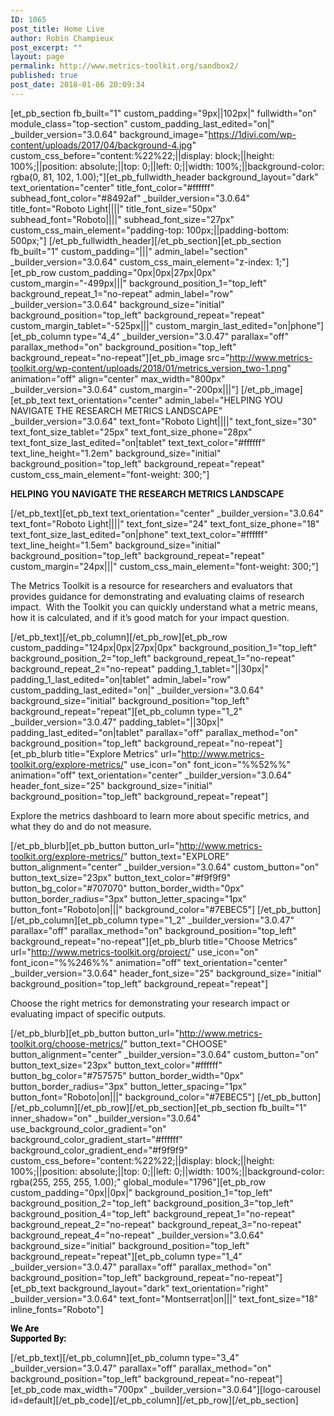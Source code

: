 ```yaml
---
ID: 1065
post_title: Home Live
author: Robin Champieux
post_excerpt: ""
layout: page
permalink: http://www.metrics-toolkit.org/sandbox2/
published: true
post_date: 2018-01-06 20:09:34
---
```

[et_pb_section fb_built="1" custom_padding="9px||102px|" fullwidth="on" module_class="top-section" custom_padding_last_edited="on|" _builder_version="3.0.64" background_image="https://1divi.com/wp-content/uploads/2017/04/background-4.jpg" custom_css_before="content:%22%22;||display: block;||height: 100%;||position: absolute;||top: 0;||left: 0;||width: 100%;||background-color: rgba(0, 81, 102, 1.00);"][et_pb_fullwidth_header background_layout="dark" text_orientation="center" title_font_color="#ffffff" subhead_font_color="#8492af" _builder_version="3.0.64" title_font="Roboto Light||||" title_font_size="50px" subhead_font="Roboto||||" subhead_font_size="27px" custom_css_main_element="padding-top: 100px;||padding-bottom: 500px;"]
[/et_pb_fullwidth_header][/et_pb_section][et_pb_section fb_built="1" custom_padding="|||" admin_label="section" _builder_version="3.0.64" custom_css_main_element="z-index: 1;"][et_pb_row custom_padding="0px|0px|27px|0px" custom_margin="-499px|||" background_position_1="top_left" background_repeat_1="no-repeat" admin_label="row" _builder_version="3.0.64" background_size="initial" background_position="top_left" background_repeat="repeat" custom_margin_tablet="-525px|||" custom_margin_last_edited="on|phone"][et_pb_column type="4_4" _builder_version="3.0.47" parallax="off" parallax_method="on" background_position="top_left" background_repeat="no-repeat"][et_pb_image src="http://www.metrics-toolkit.org/wp-content/uploads/2018/01/metrics_version_two-1.png" animation="off" align="center" max_width="800px" _builder_version="3.0.64" custom_margin="-200px|||"]
[/et_pb_image][et_pb_text text_orientation="center" admin_label="HELPING YOU NAVIGATE THE RESEARCH METRICS LANDSCAPE" _builder_version="3.0.64" text_font="Roboto Light||||" text_font_size="30" text_font_size_tablet="25px" text_font_size_phone="28px" text_font_size_last_edited="on|tablet" text_text_color="#ffffff" text_line_height="1.2em" background_size="initial" background_position="top_left" background_repeat="repeat" custom_css_main_element="font-weight: 300;"]

<strong>HELPING YOU NAVIGATE THE RESEARCH METRICS LANDSCAPE</strong>

[/et_pb_text][et_pb_text text_orientation="center" _builder_version="3.0.64" text_font="Roboto Light||||" text_font_size="24" text_font_size_phone="18" text_font_size_last_edited="on|phone" text_text_color="#ffffff" text_line_height="1.5em" background_size="initial" background_position="top_left" background_repeat="repeat" custom_margin="24px|||" custom_css_main_element="font-weight: 300;"]

The Metrics Toolkit is a resource for researchers and evaluators that provides guidance for demonstrating and evaluating claims of research impact.  With the Toolkit you can quickly understand what a metric means, how it is calculated, and if it’s good match for your impact question.

[/et_pb_text][/et_pb_column][/et_pb_row][et_pb_row custom_padding="124px|0px|27px|0px" background_position_1="top_left" background_position_2="top_left" background_repeat_1="no-repeat" background_repeat_2="no-repeat" padding_1_tablet="||30px|" padding_1_last_edited="on|tablet" admin_label="row" custom_padding_last_edited="on|" _builder_version="3.0.64" background_size="initial" background_position="top_left" background_repeat="repeat"][et_pb_column type="1_2" _builder_version="3.0.47" padding_tablet="||30px|" padding_last_edited="on|tablet" parallax="off" parallax_method="on" background_position="top_left" background_repeat="no-repeat"][et_pb_blurb title="Explore Metrics" url="http://www.metrics-toolkit.org/explore-metrics/" use_icon="on" font_icon="%%52%%" animation="off" text_orientation="center" _builder_version="3.0.64" header_font_size="25" background_size="initial" background_position="top_left" background_repeat="repeat"]

Explore the metrics dashboard to learn more about specific metrics, and what they do and do not measure.

[/et_pb_blurb][et_pb_button button_url="http://www.metrics-toolkit.org/explore-metrics/" button_text="EXPLORE" button_alignment="center" _builder_version="3.0.64" custom_button="on" button_text_size="23px" button_text_color="#f9f9f9" button_bg_color="#707070" button_border_width="0px" button_border_radius="3px" button_letter_spacing="1px" button_font="Roboto|on|||" background_color="#7EBEC5"]
[/et_pb_button][/et_pb_column][et_pb_column type="1_2" _builder_version="3.0.47" parallax="off" parallax_method="on" background_position="top_left" background_repeat="no-repeat"][et_pb_blurb title="Choose Metrics" url="http://www.metrics-toolkit.org/project/" use_icon="on" font_icon="%%246%%" animation="off" text_orientation="center" _builder_version="3.0.64" header_font_size="25" background_size="initial" background_position="top_left" background_repeat="repeat"]

Choose the right metrics for demonstrating your research impact or evaluating impact of specific outputs.

[/et_pb_blurb][et_pb_button button_url="http://www.metrics-toolkit.org/choose-metrics/" button_text="CHOOSE" button_alignment="center" _builder_version="3.0.64" custom_button="on" button_text_size="23px" button_text_color="#ffffff" button_bg_color="#757575" button_border_width="0px" button_border_radius="3px" button_letter_spacing="1px" button_font="Roboto|on|||" background_color="#7EBEC5"]
[/et_pb_button][/et_pb_column][/et_pb_row][/et_pb_section][et_pb_section fb_built="1" inner_shadow="on" _builder_version="3.0.64" use_background_color_gradient="on" background_color_gradient_start="#ffffff" background_color_gradient_end="#f9f9f9" custom_css_before="content:%22%22;||display: block;||height: 100%;||position: absolute;||top: 0;||left: 0;||width: 100%;||background-color: rgba(255, 255, 255, 1.00);" global_module="1796"][et_pb_row custom_padding="0px||0px|" background_position_1="top_left" background_position_2="top_left" background_position_3="top_left" background_position_4="top_left" background_repeat_1="no-repeat" background_repeat_2="no-repeat" background_repeat_3="no-repeat" background_repeat_4="no-repeat" _builder_version="3.0.64" background_size="initial" background_position="top_left" background_repeat="repeat"][et_pb_column type="1_4" _builder_version="3.0.47" parallax="off" parallax_method="on" background_position="top_left" background_repeat="no-repeat"][et_pb_text background_layout="dark" text_orientation="right" _builder_version="3.0.64" text_font="Montserrat|on|||" text_font_size="18" inline_fonts="Roboto"]
<p><strong><span style="color: #000000;font-family: Roboto">We Are </span></strong><br /><strong><span style="color: #000000;font-family: Roboto">Supported By:</span></strong></p>
[/et_pb_text][/et_pb_column][et_pb_column type="3_4" _builder_version="3.0.47" parallax="off" parallax_method="on" background_position="top_left" background_repeat="no-repeat"][et_pb_code max_width="700px" _builder_version="3.0.64"][logo-carousel id=default][/et_pb_code][/et_pb_column][/et_pb_row][/et_pb_section]